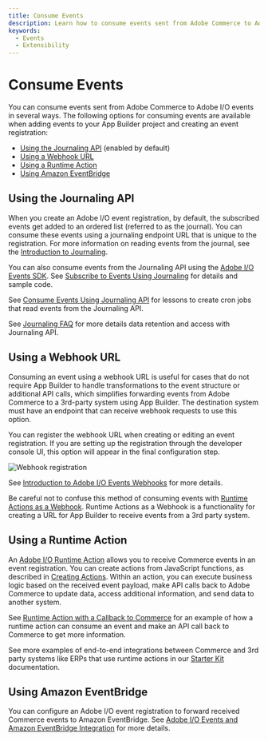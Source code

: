 ```yaml
---
title: Consume Events
description: Learn how to consume events sent from Adobe Commerce to Adobe I/O Events.
keywords:
  - Events
  - Extensibility
---
```


# Consume Events

You can consume events sent from Adobe Commerce to Adobe I/O events in several ways. The following options for consuming events are available when adding events to your App Builder project and creating an event registration:

* [Using the Journaling API](#using-the-journaling-api) (enabled by default)
* [Using a Webhook URL](#using-a-webhook-url)
* [Using a Runtime Action](#using-a-runtime-action)
* [Using Amazon EventBridge](#using-amazon-eventbridge)

## Using the Journaling API

When you create an Adobe I/O event registration, by default, the subscribed events get added to an ordered list (referred to as the journal). You can consume these events using a journaling endpoint URL that is unique to the registration. For more information on reading events from the journal, see the [Introduction to Journaling](https://developer.adobe.com/events/docs/guides/journaling_intro/).

You can also consume events from the Journaling API using the [Adobe I/O Events SDK](https://github.com/adobe/aio-lib-events). See [Subscribe to Events Using Journaling](https://developer.adobe.com/events/docs/guides/sdk/sdk_journaling/) for details and sample code. 

See [Consume Events Using Journaling API](https://developer.adobe.com/app-builder/docs/resources/journaling-events/lesson2/) for lessons to create cron jobs that read events from the Journaling API. 

See [Journaling FAQ](https://developer.adobe.com/events/docs/support/faq/#journaling-faq) for more details data retention and access with Journaling API. 

## Using a Webhook URL

Consuming an event using a webhook URL is useful for cases that do not require App Builder to handle transformations to the event structure or additional API calls, which simplifies forwarding events from Adobe Commerce to a 3rd-party system using App Builder. The destination system must have an endpoint that can receive webhook requests to use this option.

You can register the webhook URL when creating or editing an event registration. If you are setting up the registration through the developer console UI, this option will appear in the final configuration step.

![Webhook registration](../_images/events/register-webhook.png)

See [Introduction to Adobe I/O Events Webhooks](https://developer.adobe.com/events/docs/guides/) for more details.

<InlineAlert variant="warning" slots="text"/>

Be careful not to confuse this method of consuming events with [Runtime Actions as a Webhook](https://developer.adobe.com/events/docs/guides/runtime_webhooks/#benefits-of-using-runtime-action-as-webhook). Runtime Actions as a Webhook is a functionality for creating a URL for App Builder to receive events from a 3rd party system.

## Using a Runtime Action

An [Adobe I/O Runtime Action](https://developer.adobe.com/runtime/docs/guides/overview/entities/#actions) allows you to receive Commerce events in an event registration. You can create actions from JavaScript functions, as described in [Creating Actions](https://developer.adobe.com/runtime/docs/guides/using/creating_actions/). Within an action, you can execute business logic based on the received event payload, make API calls back to Adobe Commerce to update data, access additional information, and send data to another system.

See [Runtime Action with a Callback to Commerce](./consume-events-examples/runtime-action-commerce-callback.md) for an example of how a runtime action can consume an event and make an API call back to Commerce to get more information.

See more examples of end-to-end integrations between Commerce and 3rd party systems like ERPs that use runtime actions in our [Starter Kit](https://developer.adobe.com/commerce/extensibility/starter-kit/send-data/) documentation.

## Using Amazon EventBridge

You can configure an Adobe I/O event registration to forward received Commerce events to Amazon EventBridge. See [Adobe I/O Events and Amazon EventBridge Integration](https://developer.adobe.com/events/docs/guides/amazon_eventbridge/) for more details.
